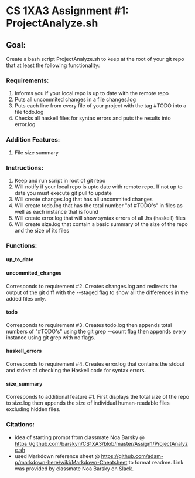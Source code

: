 # CS 1XA3 Assignment #1: ProjectAnalyze.sh
## Goal:
Create a bash script ProjectAnalyze.sh to keep at the root of your git repo that at least the following functionality:
### Requirements:
1. Informs you if your local repo is up to date with the remote repo
2. Puts all uncommited changes in a file changes.log
3. Puts each line from every file of your project with the tag #TODO into a file todo.log
4. Checks all haskell files for syntax errors and puts the results into error.log
### Addition Features:
1. File size summary
### Instructions:
1. Keep and run script in root of git repo
2. Will notify if your local repo is upto date with remote repo. If not up to date you must execute git pull to update
3. Will create changes.log that has all uncommited changes
4. Will create todo.log that has the total number "of #TODO's" in files as well as each instance that is found
5. Will create error.log that will show syntax errors of all .hs (haskell) files
6. Will create size.log that contain a basic summary of the size of the repo and the size of its files
### Functions:
#### up_to_date

#### uncommited_changes
Corresponds to requirement #2.
Creates changes.log and redirects the output of the git diff with the --staged flag to show all the differences in the added files only.
#### todo
Corresponds to requirement #3.
Creates todo.log then appends total numbers of "#TODO's" using the git grep --count flag then appends every instance using git grep with no flags.
#### haskell_errors
Corresponds to requirement #4.
Creates error.log that contains the stdout and stderr of checking the Haskell code for syntax errors.
#### size_summary
Corresponds to additional feature #1.
First displays the total size of the repo to size.log then appends the size of individual human-readable files excluding hidden files.
### Citations:
* idea of starting prompt from classmate Noa Barsky @ https://github.com/barskyn/CS1XA3/blob/master/Assign1/ProjectAnalyze.sh
* used Markdown reference sheet @ https://github.com/adam-p/markdown-here/wiki/Markdown-Cheatsheet to format readme. Link was provided by classmate Noa Barsky on Slack.
